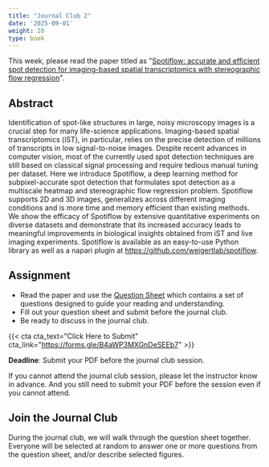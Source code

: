 ```yaml
---
title: "Journal Club 2"
date: '2025-09-01'
weight: 20
type: book
---
```


This week, please read the paper titled as "[Spotiflow: accurate and efficient spot detection for imaging-based spatial transcriptomics with stereographic flow regression](https://www.nature.com/articles/s41592-025-02662-x)".

## Abstract

Identification of spot-like structures in large, noisy microscopy images is a crucial step for many life-science applications. Imaging-based spatial transcriptomics (iST), in particular, relies on the precise detection of millions of transcripts in low signal-to-noise images. Despite recent advances in computer vision, most of the currently used spot detection techniques are still based on classical signal processing and require tedious manual tuning per dataset. Here we introduce Spotiflow, a deep learning method for subpixel-accurate spot detection that formulates spot detection as a multiscale heatmap and stereographic flow regression problem. Spotiflow supports 2D and 3D images, generalizes across different imaging conditions and is more time and memory efficient than existing methods. We show the efficacy of Spotiflow by extensive quantitative experiments on diverse datasets and demonstrate that its increased accuracy leads to meaningful improvements in biological insights obtained from iST and live imaging experiments. Spotiflow is available as an easy-to-use Python library as well as a napari plugin at https://github.com/weigertlab/spotiflow.

## Assignment

- Read the paper and use the [Question Sheet](/question-sheet-v2/) which contains a set of questions designed to guide your reading and understanding.
- Fill out your question sheet and submit before the journal club.
- Be ready to discuss in the journal club.

{{< cta cta_text="Click Here to Submit" cta_link="https://forms.gle/B4aWP3MXGnDeSEEb7" >}}

**Deadline**: Submit your PDF before the journal club session.

If you cannot attend the journal club session, please let the instructor know in advance. And you still need to submit your PDF before the session even if you cannot attend.
 
 ## Join the Journal Club

During the journal club, we will walk through the question sheet together. Everyone will be selected at random to answer one or more questions from the question sheet, and/or describe selected figures.
